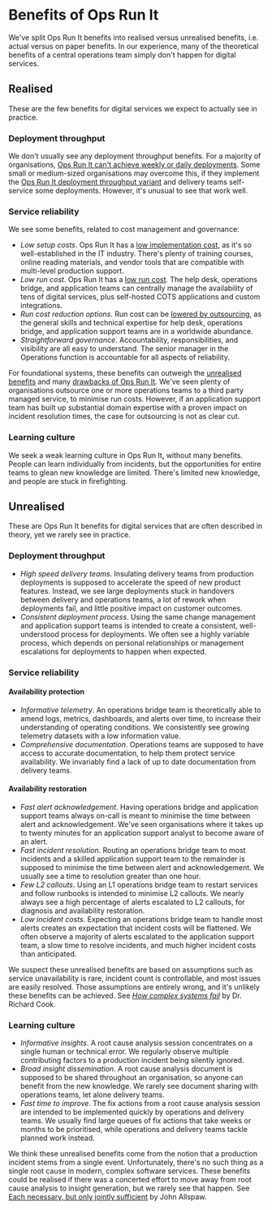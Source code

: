 # Benefits of Ops Run It

We've split Ops Run It benefits into realised versus unrealised benefits, i.e. actual versus on paper benefits. In our experience, many of the theoretical benefits of a central operations team simply don't happen for digital services. 

## Realised

These are the few benefits for digital services we expect to actually see in practice.

### Deployment throughput

We don't usually see any deployment throughput benefits. For a majority of organisations, [Ops Run It can't achieve weekly or daily deployments](https://you-build-it-you-run-it.playbook.ee/what-is-ops-run-it/drawbacks). Some small or medium-sized organisations may overcome this, if they implement the [Ops Run It deployment throughput variant](https://you-build-it-you-run-it.playbook.ee/what-is-ops-run-it/deployment-throughput) and delivery teams self-service some deployments. However, it's unusual to see that work well.

### Service reliability

We see some benefits, related to cost management and governance: 

* *Low setup costs*. Ops Run It has a [low implementation cost](https://you-build-it-you-run-it.playbook.ee/what-is-ops-run-it/service-reliability), as it's so well-established in the IT industry. There's plenty of training courses, online reading materials, and vendor tools that are compatible with multi-level production support.
* *Low run cost*. Ops Run It has a [low run cost](https://you-build-it-you-run-it.playbook.ee/what-is-ops-run-it/service-reliability). The help desk, operations bridge, and application teams can centrally manage the availability of tens of digital services, plus self-hosted COTS applications and custom integrations.
* *Run cost reduction options*. Run cost can be [lowered by outsourcing](https://you-build-it-you-run-it.playbook.ee/what-is-ops-run-it/service-reliability), as the general skills and technical expertise for help desk, operations bridge, and application support teams are in a worldwide abundance.
* *Straightforward governance*. Accountability, responsibilities, and visibility are all easy to understand. The senior manager in the Operations function is accountable for all aspects of reliability.

For foundational systems, these benefits can outweigh the [unrealised benefits](https://you-build-it-you-run-it.playbook.ee/what-is-ops-run-it/benefits#unrealised) and many [drawbacks of Ops Run It](https://you-build-it-you-run-it.playbook.ee/what-is-ops-run-it/drawbacks). We've seen plenty of organisations outsource one or more operations teams to a third party managed service, to minimise run costs. However, if an application support team has built up substantial domain expertise with a proven impact on incident resolution times, the case for outsourcing is not as clear cut.

### Learning culture

We seek a weak learning culture in Ops Run It, without many benefits. People can learn individually from incidents, but the opportunities for entire teams to glean new knowledge are limited. There's limited new knowledge, and people are stuck in firefighting.  

## Unrealised

These are Ops Run It benefits for digital services that are often described in theory, yet we rarely see in practice.

### Deployment throughput

* *High speed delivery teams*. Insulating delivery teams from production deployments is supposed to accelerate the speed of new product features. Instead, we see large deployments stuck in handovers between delivery and operations teams, a lot of rework when deployments fail, and little positive impact on customer outcomes.  
* *Consistent deployment process*. Using the same change management and application support teams is intended to create a consistent, well-understood process for deployments. We often see a highly variable process, which depends on personal relationships or management escalations for deployments to happen when expected.

### Service reliability

#### Availability protection

* *Informative telemetry*. An operations bridge team is theoretically able to amend logs, metrics, dashboards, and alerts over time, to increase their understanding of operating conditions. We consistently see growing telemetry datasets with a low information value.
* *Comprehensive documentation*. Operations teams are supposed to have access to accurate documentation, to help them protect service availability. We invariably find a lack of up to date documentation from delivery teams.  

#### Availability restoration

* *Fast alert acknowledgement*. Having operations bridge and application support teams always on-call is meant to minimise the time between alert and acknowledgement. We've seen organisations where it takes up to twenty minutes for an application support analyst to become aware of an alert.
* *Fast incident resolution*. Routing an operations bridge team to most incidents and a skilled application support team to the remainder is supposed to minimise the time between alert and acknowledgement. We usually see a time to resolution greater than one hour.
* *Few L2 callouts*. Using an L1 operations bridge team to restart services and follow runbooks is intended to minimise L2 callouts. We nearly always see a high percentage of alerts escalated to L2 callouts, for diagnosis and availability restoration.
* *Low incident costs*. Expecting an operations bridge team to handle most alerts creates an expectation that incident costs will be flattened. We often observe a majority of alerts escalated to the application support team, a slow time to resolve incidents, and much higher incident costs than anticipated.

We suspect these unrealised benefits are based on assumptions such as service unavailability is rare, incident count is controllable, and most issues are easily resolved. Those assumptions are entirely wrong, and it's unlikely these benefits can be achieved. See [*How complex systems fail*](https://how.complexsystems.fail/) by Dr. Richard Cook.

### Learning culture

* *Informative insights*. A root cause analysis session concentrates on a single human or technical error. We regularly observe multiple contributing factors to a production incident being silently ignored.
* *Broad insight dissemination*. A root cause analysis document is supposed to be shared throughout an organisation, so anyone can benefit from the new knowledge. We rarely see document sharing with operations teams, let alone delivery teams.  
* *Fast time to improve*. The fix actions from a root cause analysis session are intended to be implemented quickly by operations and delivery teams. We usually find large queues of fix actions that take weeks or months to be prioritised, while operations and delivery teams tackle planned work instead.

We think these unrealised benefits come from the notion that a production incident stems from a single event. Unfortunately, there's no such thing as a single root cause in modern, complex software services. These benefits could be realised if there was a concerted effort to move away from root cause analysis to insight generation, but we rarely see that happen. See [Each necessary, but only jointly sufficient](https://www.kitchensoap.com/2012/02/10/each-necessary-but-only-jointly-sufficient/) by John Allspaw.